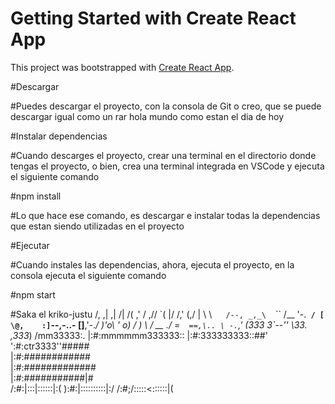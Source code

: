 # Getting Started with Create React App

This project was bootstrapped with [Create React App](https://github.com/facebook/create-react-app).

#Descargar 
  
  #Puedes descargar el proyecto, con la consola de Git o creo, que se puede descargar igual como un rar 
hola mundo como estan el dia de hoy

  
  #Instalar dependencias 
  
  #Cuando descarges el proyecto, crear una terminal en el directorio donde tengas el proyecto, o bien, crea una terminal integrada en VSCode y ejecuta el siguiente comando 
  
  #npm install 
  
  #Lo que hace ese comando, es descargar e instalar todas la dependencias que estan siendo utilizadas en el proyecto 

  
  #Ejecutar 
  
  #Cuando instales las dependencias, ahora, ejecuta el proyecto, en la consola ejecuta el siguiente comando 
  
  #npm start 
    
  
  #Saka el kriko-justu
                 /,   ,|   ,|
             /| /(  ,' / ,//
          \`( |/ /,'  (,/ |
           \ \ ` `   `  /--,
         _,_\ `  ` `  ``  /__
          '-.____________`  /
            [  \@,    :] `--,-..-
            [__________]__,'-._/
             )'o\ ' o) \/ )
             \  /   __  ./
              \=`   ==,\..
               \ -. `,' (333
               3`--''    \33.
             ,333_) /mm33333:.
            |:#:mmmmmm333333::
            |:#:333333333::##'
            ':#:ctr3333''#####\
             |:#:#\###########\
             |:#:##\###########\
             |:#:###\########|#\
             /:#:|:::\|::::::|:(
             ):#:|::::\::::::|:/
            /:#;/:::::<::::::|(
